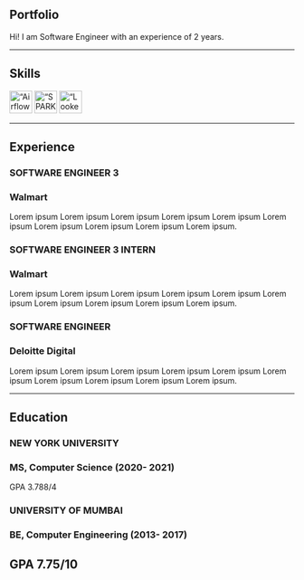 ## Portfolio

Hi! I am Software Engineer with an experience of 2 years. 

---

## Skills

<p align='left'>
  <img src="https://upload.wikimedia.org/wikipedia/commons/d/de/AirflowLogo.png" alt=“Airflow” width=“80" height="40">
  <img src='https://upload.wikimedia.org/wikipedia/commons/f/f3/Apache_Spark_logo.svg' alt=“SPARK” width=“80" height="40">
  <img src='https://upload.wikimedia.org/wikipedia/commons/4/4c/Looker.svg' height='40' width=’80’ alt=“Looker”>
</p>

---

## Experience

### **SOFTWARE ENGINEER 3**
### Walmart

Lorem ipsum Lorem ipsum Lorem ipsum Lorem ipsum Lorem ipsum Lorem ipsum Lorem ipsum Lorem ipsum Lorem ipsum Lorem ipsum.

### **SOFTWARE ENGINEER 3 INTERN** 
### Walmart

Lorem ipsum Lorem ipsum Lorem ipsum Lorem ipsum Lorem ipsum Lorem ipsum Lorem ipsum Lorem ipsum Lorem ipsum Lorem ipsum.

### **SOFTWARE ENGINEER**
### Deloitte Digital

Lorem ipsum Lorem ipsum Lorem ipsum Lorem ipsum Lorem ipsum Lorem ipsum Lorem ipsum Lorem ipsum Lorem ipsum Lorem ipsum.

---

## Education

### **NEW YORK UNIVERSITY**
### MS, Computer Science (2020- 2021)
GPA 3.788/4

### **UNIVERSITY OF MUMBAI**
### BE, Computer Engineering (2013- 2017)
GPA 7.75/10
---
